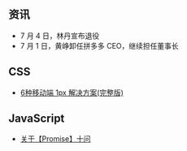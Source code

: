 ## 资讯

- 7 月 4 日，林丹宣布退役
- 7 月 1 日，黄峥卸任拼多多 CEO，继续担任董事长

## CSS

- [6种移动端 1px 解决方案(完整版)](https://mp.weixin.qq.com/s/IrV0-v3v5Cl969yFCI58Rg)


## JavaScript

- [关于【Promise】十问](https://mp.weixin.qq.com/s/dtJJWmfzjWf8Odxlve7BZA)